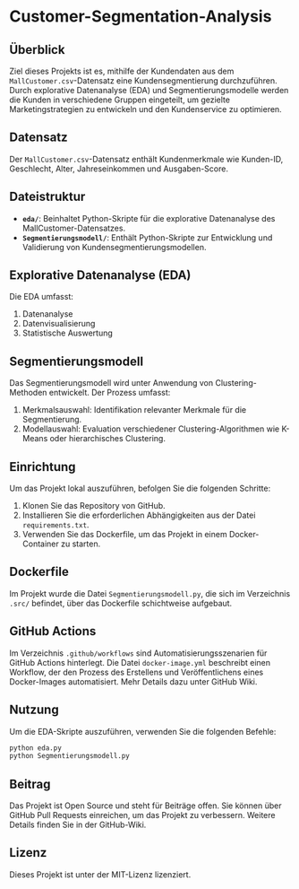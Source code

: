 # Customer-Segmentation-Analysis

## Überblick
Ziel dieses Projekts ist es, mithilfe der Kundendaten aus dem `MallCustomer.csv`-Datensatz eine Kundensegmentierung durchzuführen. Durch explorative Datenanalyse (EDA) und Segmentierungsmodelle werden die Kunden in verschiedene Gruppen eingeteilt, um gezielte Marketingstrategien zu entwickeln und den Kundenservice zu optimieren.

## Datensatz
Der `MallCustomer.csv`-Datensatz enthält Kundenmerkmale wie Kunden-ID, Geschlecht, Alter, Jahreseinkommen und Ausgaben-Score.

## Dateistruktur
- **`eda/`**: Beinhaltet Python-Skripte für die explorative Datenanalyse des MallCustomer-Datensatzes.
- **`Segmentierungsmodell/`**: Enthält Python-Skripte zur Entwicklung und Validierung von Kundensegmentierungsmodellen.

## Explorative Datenanalyse (EDA)
Die EDA umfasst:
1. Datenanalyse
2. Datenvisualisierung
3. Statistische Auswertung

## Segmentierungsmodell
Das Segmentierungsmodell wird unter Anwendung von Clustering-Methoden entwickelt. Der Prozess umfasst:
1. Merkmalsauswahl: Identifikation relevanter Merkmale für die Segmentierung.
2. Modellauswahl: Evaluation verschiedener Clustering-Algorithmen wie K-Means oder hierarchisches Clustering.

## Einrichtung
Um das Projekt lokal auszuführen, befolgen Sie die folgenden Schritte:
1. Klonen Sie das Repository von GitHub.
2. Installieren Sie die erforderlichen Abhängigkeiten aus der Datei `requirements.txt`.
3. Verwenden Sie das Dockerfile, um das Projekt in einem Docker-Container zu starten.

## Dockerfile  
Im Projekt wurde die Datei `Segmentierungsmodell.py`, die sich im Verzeichnis `.src/` befindet, über das Dockerfile schichtweise aufgebaut.


## GitHub Actions
Im Verzeichnis `.github/workflows` sind Automatisierungsszenarien für GitHub Actions hinterlegt. Die Datei `docker-image.yml` beschreibt einen Workflow, der den Prozess des Erstellens und Veröffentlichens eines Docker-Images automatisiert. Mehr Details dazu unter GitHub Wiki.



## Nutzung
Um die EDA-Skripte auszuführen, verwenden Sie die folgenden Befehle:
```bash
python eda.py
python Segmentierungsmodell.py
```

## Beitrag
Das Projekt ist Open Source und steht für Beiträge offen. Sie können über GitHub Pull Requests einreichen, um das Projekt zu verbessern. Weitere Details finden Sie in der GitHub-Wiki.

## Lizenz
Dieses Projekt ist unter der MIT-Lizenz lizenziert.
